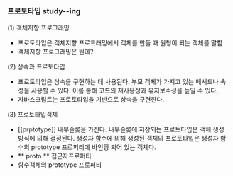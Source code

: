 ### 프로토타입 study--ing

(1) 객체지향 프로그래밍

- 프로토타입은 객체지향 프로프래밍에서 객체를 만들 때 원형이 되는 객체를 말함
- 객체지향 프로그래밍은 뭔데?

(2) 상속과 프로토타입

- 프로토타입은 상속을 구현하는 데 사용된다. 부모 객체가 가지고 있는 메서드나 속성을 사용할 수 있다. 이를 통해 코드의 재사용성과 유지보수성을 높일 수 있다,
- 자바스크립트는 프로토타입을 기반으로 상속을 구현한다.

(3) 프로토타입객체

- [[prptotype]] 내부슬롯을 가진다. 내부슬롯에 저장되는 프로토타입은 객체 생성 방식에 의해 결정된다. 생성자 함수에 의해 생성된 객체의 프로토타입은 생성자 함수의 prototype 프로퍼티에 바인딩 되어 있는 객체다.
- ** proto ** 접근자프로퍼티
- 함수객체의 prototype 프로퍼티
